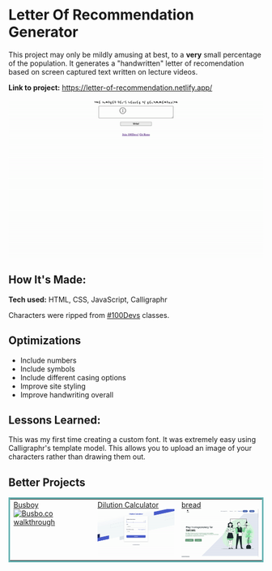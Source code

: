 #  Letter Of Recommendation Generator
This project may only be mildly amusing at best, to a **very** small percentage of the population. It generates a "handwritten" letter of recomendation based on screen captured text written on lecture videos.

**Link to project:** 
https://letter-of-recommendation.netlify.app/

 <p align = 'center'><img align="center" src="https://github.com/WilliamPasternak/Letter-Of-Recommendation/blob/main/Site%20Walkthrough.gif" alt="Letter Of Reccomendation Generator"></p>
 

## How It's Made:

**Tech used:** HTML, CSS, JavaScript, Calligraphr

Characters were ripped from [#100Devs](https://www.twitch.tv/learnwithleon) classes. 

## Optimizations
- Include numbers
- Include symbols
- Include different casing options
- Improve site styling
- Improve handwriting overall

## Lessons Learned:
This was my first time creating a custom font. It was extremely easy using Calligraphr's template model. This allows you to upload an image of your characters rather than drawing them out.

## Better Projects
<table bordercolor="#66b2b2">
  <tr>
    <td width="33.3%"  style="align:center;" valign="top">
<a target="_blank" href="https://github.com/WilliamPasternak/busboy">Busboy</a>
        <br />
      <a target="_blank" href="https://github.com/WilliamPasternak/busboy">
            <img src="https://github.com/WilliamPasternak/busboy/blob/main/busyboy.gif" width="100%"  alt="Busbo.co walkthrough"/>
        </a>
    </td>
    <td width="33.3%" valign="top">
<a target="_blank" href="https://github.com/WilliamPasternak/Dilution-Calculator">Dilution Calculator</a> 
      <br />
        <a target="_blank" href="https://github.com/WilliamPasternak/Dilution-Calculator">
          <img src="https://github.com/WilliamPasternak/Dilution-Calculator/raw/main/Dilution.gif" width="100%" alt="Dilution Calculator Walkthrough"/>
        </a>
    </td>
    <td width="33.3%" valign="top">
<a target="_blank" href="https://github.com/WilliamPasternak/bread">bread</a>
        <br />
        <a target="_blank" href="https://github.com/WilliamPasternak/bread">
          <img src="https://github.com/WilliamPasternak/bread/blob/main/bread.gif" width="100%" alt="bread walkthrough gif"/>
        </a>
    </td>
  </tr>
</table>
